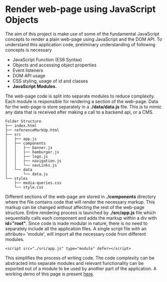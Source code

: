 # Render web-page using JavaScript Objects

The aim of this project is make use of some of the fundamental JavaScript
concepts to render a plain web-page using JavaScript and the DOM API. To
understand this application code, preliminary understanding of following
concepts is necessary

- JavaScript Function (ES6 Syntax)
- Objects and accessing object properties
- Event listeners
- DOM API usage
- CSS styling, usage of id and classes
- **JavaScript Modules.**

The web-page code is split into separate modules to reduce complexity. Each
module is responsible for rendering a section of the web-page. Data for the
web-page is store separately in a **./data/data.js** file. This is to mimic any
data that is received after making a call to a backend api, or a CMS.

```
Folder Structure
├── index.html
├── referenceMarkUp.html
├── src
│   ├── app.js
│   ├── components
│   │   ├── banner.js
│   │   ├── hamburger.js
│   │   ├── logo.js
│   │   ├── navigation.js
│   │   └── navLinks.js
│   └── data
│       └── data.js
└── styles
    ├── media-queries.css
    └── style.css
```

Different sections of the web-page are stored in **./components** directory
where the file contains code that will render the necessary markup. This markup
can be changed without affecting the rest of the web-page structure. Entire
rendering process is launched by **./src/app.js** file which sequentially calls
each component and adds the markup within a div with **id="root"**. Since code
is made modular in nature, there is no need to separately include all the
application files. A single script file with an attribute= 'module', will import
all the necessary code from different modules.

```
<script src="./src/app.js" type="module" defer></script>
```

This simplifies the process of writing code. The code complexity can be
abstracted into separate modules and relevant functionality can be exported out
of a module to be used by another part of the application. A working demo of
this page is present
[here](https://niravkpatel28.github.io/webpage-rendering-plain-js/).
